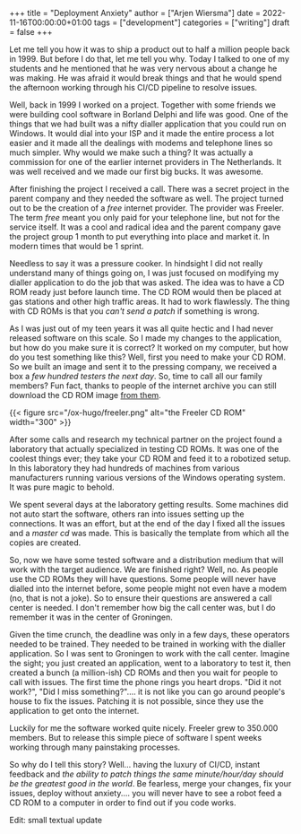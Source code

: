 +++
title = "Deployment Anxiety"
author = ["Arjen Wiersma"]
date = 2022-11-16T00:00:00+01:00
tags = ["development"]
categories = ["writing"]
draft = false
+++

Let me tell you how it was to ship a product out to half a million people back in 1999. But before I do that, let me tell you why. Today I talked to one of my students and he mentioned that he was very nervous about a change he was making. He was afraid it would break things and that he would spend the afternoon working through his CI/CD pipeline to resolve issues.

Well, back in 1999 I worked on a project. Together with some friends we were building cool software in Borland Delphi and life was good. One of the things that we had built was a nifty dialler application that you could run on Windows. It would dial into your ISP and it made the entire process a lot easier and it made all the dealings with modems and telephone lines so much simpler. Why would we make such a thing? It was actually a commission for one of the earlier internet providers in The Netherlands. It was well received and  we made our first big bucks. It was awesome.

After finishing the project I received a call. There was a secret project in the parent company and they needed the software as well. The project turned out to be the creation of a _free_ internet provider.  The provider was Freeler. The term _free_ meant you only paid for your telephone line, but not for the service itself. It was a cool and radical idea and the parent company gave the project group 1 month to put everything into place and market it. In modern times that would be 1 sprint.

Needless to say it was a pressure cooker. In hindsight I did not really understand many of things going on, I was just focused on modifying my dialler application to do the job that was asked.  The idea was to have a CD ROM ready just before launch time. The CD ROM would then be placed at gas stations and other high traffic areas.  It had to work flawlessly. The thing with CD ROMs is that you _can't send a patch_ if something is wrong.

As I was just out of my teen years it was all quite hectic and I had never released software on this scale. So I made my changes to the application, but how do you make sure it is correct? It worked on my computer, but how do you test something like this? Well, first you need to make your CD ROM. So we built an image and sent it to the pressing company, we received a box a _few hundred testers the next day_. So, time to call all our family members? Fun fact, thanks to  people of the internet archive you can still download the CD ROM image [from them](https://archive.org/details/FREELER).

{{< figure src="/ox-hugo/freeler.png" alt="the Freeler CD ROM" width="300" >}}

After some calls and research my technical partner on the project found a laboratory that actually specialized in testing CD ROMs. It was one of the coolest things ever; they take your CD ROM and feed it to a robotized setup. In this laboratory they had hundreds of machines from various manufacturers running various versions of the Windows operating system. It was pure magic to behold.

We spent several days at the laboratory getting results. Some machines did not auto start the software, others ran into issues setting up the connections. It was an effort, but at the end of the day I fixed all the issues and a _master cd_ was made. This is basically the template from which all the copies are created.

So, now we have some tested software and a distribution medium that will work with the target audience. We are finished right? Well, no. As people use the CD ROMs they will have questions. Some people will never have dialled into the internet before, some people might not even have a modem (no, that is not a joke). So to ensure their questions are answered a call center is needed. I don't remember how big the call center was, but I do remember it was in the center of Groningen.

Given the time crunch, the deadline was only in a few days, these operators needed to be trained. They needed to be trained in working with the dialler application. So I was sent to Groningen to work with the call center. Imagine the sight; you just created an application, went to a laboratory to test it, then created a bunch (a million-ish) CD ROMs and then you wait for people to call with issues. The first time the phone rings you heart drops. "Did it not work?", "Did I miss something?".... it is not like you can go around people's house to fix the issues. Patching it is not possible, since they use the application to get onto the internet.

Luckily for me the software worked quite nicely. Freeler grew to 350.000 members. But to release this simple piece of software I spent weeks working through many painstaking processes.

So why do I tell this story? Well... having the luxury of CI/CD, instant feedback and _the ability to patch things the same minute/hour/day should be the greatest good in the world_. Be fearless, merge your changes, fix your issues, deploy without anxiety.... you will never have to see a robot feed a CD ROM to a computer in order to find out if you code works.

Edit: small textual update
